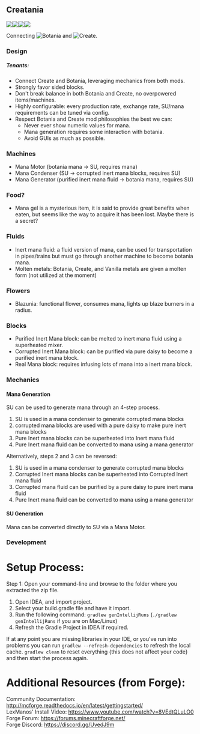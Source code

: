 
Creatania
-------------------------------------------
![](https://cf.way2muchnoise.eu/title/825000.svg)![](https://img.shields.io/badge/environment-both-4caf50?style=flat-square)![]( https://img.shields.io/badge/mod%20loader-forge-1976d2?style=flat-square)![](https://cf.way2muchnoise.eu/versions/825000.svg)


Connecting ![Botania](https://cf.way2muchnoise.eu/title/225643.svg) and ![Create](https://cf.way2muchnoise.eu/title/328085.svg).

### Design

##### Tenants:

- Connect Create and Botania, leveraging mechanics from both mods.
- Strongly favor sided blocks.
- Don't break balance in both Botania and Create, no overpowered items/machines.
- Highly configurable: every production rate, exchange rate, SU/mana requirements can be tuned via config.
- Respect Botania and Create mod philosophies the best we can:
  - Never ever show numeric values for mana.
  - Mana generation requires some interaction with botania.
  - Avoid GUIs as much as possible.

### Machines

- Mana Motor (botania mana -> SU, requires mana)
- Mana Condenser (SU -> corrupted inert mana blocks, requires SU)
- Mana Generator (purified inert mana fluid -> botania mana, requires SU)

### Food?

- Mana gel is a mysterious item, it is said to provide great benefits when eaten, but seems like the way to acquire it has been lost. Maybe there is a secret?  

### Fluids

- Inert mana fluid: a fluid version of mana, can be used for transportation in pipes/trains but must go through another machine to become botania mana.
- Molten metals: Botania, Create, and Vanilla metals are given a molten form (not utilized at the moment)

### Flowers

- Blazunia: functional flower, consumes mana, lights up blaze burners in a radius.

### Blocks

- Purified Inert Mana block: can be melted to inert mana fluid using a superheated mixer.
- Corrupted Inert Mana block: can be purified via pure daisy to become a purified inert mana block.
- Real Mana block: requires infusing lots of mana into a inert mana block.

### Mechanics

#### Mana Generation

SU can be used to generate mana through an 4-step process.

1. SU is used in a mana condenser to generate corrupted mana blocks
2. corrupted mana blocks are used with a pure daisy to make pure inert mana blocks
3. Pure Inert mana blocks can be superheated into Inert mana fluid
4. Pure Inert mana fluid can be converted to mana using a mana generator

Alternatively, steps 2 and 3 can be reversed:

1. SU is used in a mana condenser to generate corrupted mana blocks
2. Corrupted Inert mana blocks can be superheated into Corrupted Inert mana fluid
3. Corrupted mana fluid can be purified by a pure daisy to pure inert mana fluid
4. Pure Inert mana fluid can be converted to mana using a mana generator

#### SU Generation

Mana can be converted directly to SU via a Mana Motor.

### Development

Setup Process:
==============================

Step 1: Open your command-line and browse to the folder where you extracted the zip file.

1. Open IDEA, and import project.
2. Select your build.gradle file and have it import.
3. Run the following command: `gradlew genIntellijRuns` (`./gradlew genIntellijRuns` if you are on Mac/Linux)
4. Refresh the Gradle Project in IDEA if required.

If at any point you are missing libraries in your IDE, or you've run into problems you can 
run `gradlew --refresh-dependencies` to refresh the local cache. `gradlew clean` to reset everything 
{this does not affect your code} and then start the process again.

Additional Resources (from Forge): 
=========================
Community Documentation: http://mcforge.readthedocs.io/en/latest/gettingstarted/  
LexManos' Install Video: https://www.youtube.com/watch?v=8VEdtQLuLO0  
Forge Forum: https://forums.minecraftforge.net/  
Forge Discord: https://discord.gg/UvedJ9m  